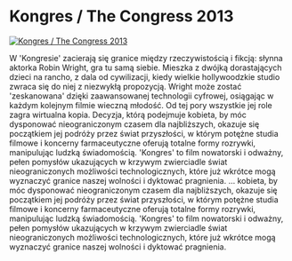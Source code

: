 Kongres / The Congress 2013 
=============
[![Kongres / The Congress 2013 ](http://vidos.pl/images/player.gif)](http://vidos.pl/kongres-the-congress-2013)

 W 'Kongresie' zacierają się granice między rzeczywistością i fikcją: słynna aktorka Robin Wright, gra tu samą siebie. Mieszka z dwójką dorastających dzieci na rancho, z dala od cywilizacji, kiedy wielkie hollywoodzkie studio zwraca się do niej z niezwykłą propozycją. Wright może zostać 'zeskanowana' dzięki zaawansowanej technologii cyfrowej, osiągając w każdym kolejnym filmie wieczną młodość. Od tej pory wszystkie jej role zagra wirtualna kopia. Decyzja, którą podejmuje kobieta, by móc dysponować nieograniczonym czasem dla najbliższych, okazuje się początkiem jej podróży przez świat przyszłości, w którym potężne studia filmowe i koncerny farmaceutyczne oferują totalne formy rozrywki, manipulując ludzką świadomością. 'Kongres' to film nowatorski i odważny, pełen pomysłów ukazujących w krzywym zwierciadle świat nieograniczonych możliwości technologicznych, które już wkrótce mogą wyznaczyć granice naszej wolności i dyktować pragnienia.  ... kobieta, by móc dysponować nieograniczonym czasem dla najbliższych, okazuje się początkiem jej podróży przez świat przyszłości, w którym potężne studia filmowe i koncerny farmaceutyczne oferują totalne formy rozrywki, manipulując ludzką świadomością. 'Kongres' to film nowatorski i odważny, pełen pomysłów ukazujących w krzywym zwierciadle świat nieograniczonych możliwości technologicznych, które już wkrótce mogą wyznaczyć granice naszej wolności i dyktować pragnienia.
